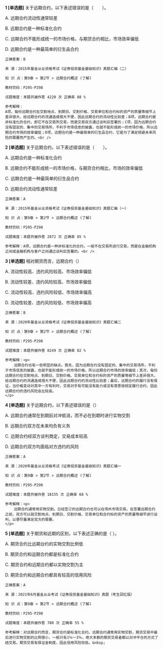 **1 [单选题]** 
关于远期合约，以下表述错误的是（　　）。

A. 远期合约流动性通常较差

B. 远期合约是一种标准化合约

C. 远期合约不能形成统一的市场价格，与期货合约相比，市场效率偏低

D. 远期合约是一种最简单的衍生品合约

```
正确答案：B

来 源：2015年基金从业资格考试《证券投资基金基础知识》真题汇编（二）

知 识 点：第9章 > 第2节 > 远期合约概述 (了解)

教材页码：P295-P298

试题难度：本题共被作答 4220 次 正确率 88 %

参考解释：
A项，每份远期合约在交割地点、到期日、交割价格、交易单位和合约标的资产的质量等细节上差异很大，给远期合约的流通造成很大不便，因此远期合约的流动性比较差；B项，远期合约是非标准化的合约，即它不在交易所交易，而是交易双方通过谈判后签署的；C项，因为远期合约没有固定的、集中的交易场所，不利于市场信息的披露，也就不能形成统一的市场价格，所以远期合约市场的效率偏低；D项，远期合约是一种最简单的衍生品合约，它是为了满足规避未来风险的需要而产生的。<br />

```


**2 [单选题]** 关于远期合约，以下表述错误的是（&emsp;&emsp;）。

A. 远期合约是一种标准化合约

B. 远期合约不能形成统一的市场价格，与期货合约相比，市场的效率偏低

C. 远期合约是一种最简单的衍生品合约

D. 远期合约流动性通常较差

```
正确答案：A

来 源：2015年基金从业资格考试《证券投资基金基础知识》真题汇编（一）

知 识 点：第9章 > 第2节 > 远期合约概述 (了解)

教材页码：P295-P298

试题难度：本题共被作答 2872 次 正确率 85 %

参考解释：A项，远期合约是一种非标准化的合约，一般不在交易所进行交易，而是在金融机构之间或金融机构与客户之间通过谈判后签署的。<br />
```


**3 [单选题]** 相对期货而言，远期合约（）

A. 流动性较高、违约风险较高、市场效率偏低

B. 流动性较差、违约风险较高、市场效率偏低

C. 流动性较高、违约风险较低、市场效率偏高

D. 流动性较差、违约风险较低、市场效率偏高 

```
正确答案：B

来 源：2020年基金从业资格考试《证券投资基金基础知识》真题汇编二

知 识 点：第9章 > 第2节 > 远期合约概述 (了解)

教材页码：P295-P298

试题难度：本题共被作答 8249 次 正确率 82 %

参考解释：<p>
	远期合约也有一些明显的缺点。首先，因为远期合约没有固定的、集中的交易场所，不利于市场信息的披露，也就不能形成统一的市场价格，所以远期合约市场的效率偏低；其次，每份远期合约在交割地点、到期日、交割价格、交易单位和合约标的资产的质量等细节上差异很大，给远期合约的流通造成很大不便，因此远期合约的流动性比较差；最后，远期合约的履行没有保证，当价格变动对其中一方有利时，交易对手有可能没有能力或没有意愿按规定履行合约，因此远期合约的违约风险会比较高。
</p>
```


**4 [单选题]** 关于远期合约，以下表述错误的是（）

A. 远期合约通常在到期前对冲抵消，而不必在到期时进行实物交割

B. 远期合约双方在未来均负有义务

C. 远期合约经双方谈判商定，交易成本较高

D. 远期合约双方均面临对方违约的风险 

```
正确答案：A

来 源：2020年基金从业资格考试《证券投资基金基础知识》真题汇编一

知 识 点：第9章 > 第2节 > 远期合约概述 (了解)

教材页码：P295-P298

试题难度：本题共被作答 18155 次 正确率 68 %

参考解释：<p>
	远期合约通常用实物交割。已经签订的远期合约也可以在场外市场交易。在签署远期合约之前，双方可以就交割地点、到期日、交割价格、交易单位和合约标的资产的质量等细节进行谈判，以便尽量满足双方的需要。
</p>
```


**5 [单选题]** 关于期货和远期的区别，以下表述正确的是（ ）。

A. 期货合约比远期台约的实物交割比例低

B. 期货合约和运期合约都是标准化合约

C. 期货合约和远期合约都以实物交割为主

D. 期货合约和远期合约都具有较高的信用风险

```
正确答案：A

来 源：2021年6月基金从业考试《证券投资基金基础知识》真题（考生回忆版）

知 识 点：第9章 > 第2节 > 远期合约概述 (了解)

教材页码：P295-P298

试题难度：本题共被作答 780 次 正确率 55 %

参考解释：对远期合约而言，期货合约是标准化合约。远期合约通常用实物交割，期货交易中最后进行实物交割的比例很小，一般只有1％～3％，绝大多数的期货交易者都以对冲平仓的方式了结交易。期货交易有保证金制度，因此信用风险较低。&nbsp;
```


